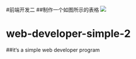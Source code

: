 #前端开发二
##制作一个如图所示的表格
![](https://github.com/themachine15/web-developer-simples/raw/master/simple2/img/示例2.jpg)  


# web-developer-simple-2
##it‘s a simple web developer program

